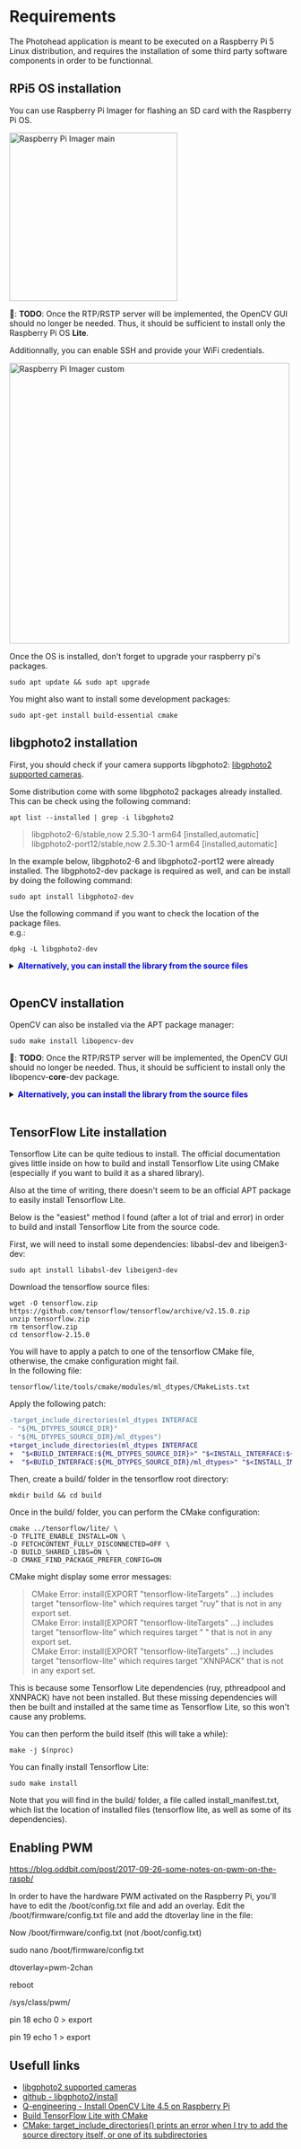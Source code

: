 # Requirements

The Photohead application is meant to be executed on a Raspberry Pi 5 Linux distribution, and requires the installation of some third party software components in order to be functionnal.

## RPi5 OS installation

You can use Raspberry Pi Imager for flashing an SD card with the Raspberry Pi OS.

<img src="res/soft_raspi_imager_main.png" alt="Raspberry Pi Imager main" width="auto" height="300">

🚧: **TODO**: Once the RTP/RSTP server will be implemented, the OpenCV GUI should no longer be needed. Thus, it should be sufficient to install only the Raspberry Pi OS **Lite**.


Additionnally, you can enable SSH and provide your WiFi credentials.

<img src="res/soft_raspi_imager_custom.png" alt="Raspberry Pi Imager custom" width="auto" height="500">

Once the OS is installed, don't forget to upgrade your raspberry pi's packages.

```shell
sudo apt update && sudo apt upgrade
```

You might also want to install some development packages:
```shell
sudo apt-get install build-essential cmake
```

## libgphoto2 installation

First, you should check if your camera supports libgphoto2:
[libgphoto2 supported cameras](http://www.gphoto.org/proj/libgphoto2/support.php).

Some distribution come with some libgphoto2 packages already installed.\
This can be check using the following command:

```shell
apt list --installed | grep -i libgphoto2
```
> libgphoto2-6/stable,now 2.5.30-1 arm64 [installed,automatic]\
> libgphoto2-port12/stable,now 2.5.30-1 arm64 [installed,automatic]

In the example below, libgphoto2-6 and libgphoto2-port12 were already installed.
The libgphoto2-dev package is required as well, and can be install by doing the following command:
```shell
sudo apt install libgphoto2-dev
```

Use the following command if you want to check the location of the package files.\
e.g.:
```shell
dpkg -L libgphoto2-dev
```

<details>
  <summary><span style="color:blue"><b>Alternatively, you can install the library from the source files</b></span><br><br></summary>

Download the compressed libgphoto2 source files (adapt the version number to the latest available):
```shell
wget https://github.com/gphoto/libgphoto2/releases/download/v2.5.31/libgphoto2-2.5.31.tar.bz2
tar -xf libgphoto2-2.5.31.tar.bz2
rm libgphoto2-2.5.31.tar.bz2
```

Navigate to the libgphoto2 source files folder:
```shell
cd libgphoto2-2.5.31
```

Configure the build:
```shell
autoreconf --install --symlink
./configure --prefix=/usr/local
```

Perform the build itself:
```shell
make -j $(nproc)
```

Once the library is built, install the library files (header files, shared library files, binary files, etc...):
```shell
sudo make install
```
</details>

## OpenCV installation

OpenCV can also be installed via the APT package manager:
```shell
sudo make install libopencv-dev
```

🚧: **TODO**: Once the RTP/RSTP server will be implemented, the OpenCV GUI should no longer be needed. Thus, it should be sufficient to install only the libopencv-**core**-dev package.

<details>
  <summary><span style="color:blue"><b>Alternatively, you can install the library from the source files</b></span><br><br></summary>

First, you will need to install some dependencies:
```shell
sudo apt-get install libjpeg-dev libpng-dev
sudo apt-get install libgtk2.0-dev libcanberra-gtk* libgtk-3-dev
```

🚧: **TODO**: Once the RTP/RSTP server will be implemented, libgtk2 and libcanberra should no longer be needed.

You will have to download the OpenCV source files:
```shell
wget -O opencv.zip https://github.com/opencv/opencv/archive/4.x.zip
unzip opencv.zip
rm opencv.zip
```

And move to the OpenCV folder:
```shell
cd opencv-4.x
```

Then, you must create the build/ folder:
```shell
mkdir build && cd build
```

Once, in the build folder, you can configure the CMake build:
```shell
cmake -D CMAKE_BUILD_TYPE=RELEASE \
-D CMAKE_INSTALL_PREFIX=/usr/local \
-D ENABLE_NEON=ON \
-D BUILD_ZLIB=ON \
-D BUILD_OPENMP=ON \
-D BUILD_TIFF=OFF \
-D BUILD_OPENJPEG=OFF \
-D BUILD_JASPER=OFF \
-D BUILD_OPENEXR=OFF \
-D BUILD_WEBP=OFF \
-D BUILD_TBB=ON \
-D BUILD_IPP_IW=OFF \
-D BUILD_ITT=OFF \
-D WITH_OPENMP=ON \
-D WITH_OPENCL=OFF \
-D WITH_AVFOUNDATION=OFF \
-D WITH_CAP_IOS=OFF \
-D WITH_CAROTENE=OFF \
-D WITH_CPUFEATURES=OFF \
-D WITH_EIGEN=OFF \
-D WITH_GSTREAMER=ON \
-D WITH_GTK=ON \
-D WITH_IPP=OFF \
-D WITH_HALIDE=OFF \
-D WITH_VULKAN=OFF \
-D WITH_INF_ENGINE=OFF \
-D WITH_NGRAPH=OFF \
-D WITH_JASPER=OFF \
-D WITH_OPENJPEG=OFF \
-D WITH_WEBP=OFF \
-D WITH_OPENEXR=OFF \
-D WITH_TIFF=OFF \
-D WITH_OPENVX=OFF \
-D WITH_GDCM=OFF \
-D WITH_TBB=ON \
-D WITH_HPX=OFF \
-D WITH_EIGEN=OFF \
-D WITH_V4L=ON \
-D WITH_LIBV4L=ON \
-D WITH_VTK=OFF \
-D WITH_QT=OFF \
-D BUILD_opencv_python3=ON \
-D BUILD_opencv_java=OFF \
-D BUILD_opencv_gapi=OFF \
-D BUILD_opencv_objc=OFF \
-D BUILD_opencv_js=OFF \
-D BUILD_opencv_ts=OFF \
-D BUILD_opencv_dnn=OFF \
-D BUILD_opencv_calib3d=OFF \
-D BUILD_opencv_objdetect=OFF \
-D BUILD_opencv_stitching=OFF \
-D BUILD_opencv_ml=OFF \
-D BUILD_opencv_world=OFF \
-D BUILD_EXAMPLES=OFF \
-D PYTHON3_PACKAGES_PATH=/usr/lib/python3/dist-packages \
-D OPENCV_ENABLE_NONFREE=OFF \
-D OPENCV_GENERATE_PKGCONFIG=ON \
-D INSTALL_C_EXAMPLES=OFF \
-D INSTALL_PYTHON_EXAMPLES=OFF ..
```

As you can see, a large number of OpenCV modules have been removed from the build. We won't be needing them anyway, and this will make the compilation faster and the installation lighter.

You can then proceed with the build itself (this can take quite a while):
```shell
make -j $(nproc)
```

And finally, you can install OpenCV:
```shell
sudo make install
```

</details>


## TensorFlow Lite installation

Tensorflow Lite can be quite tedious to install. The official documentation gives little inside on how to build and install Tensorflow Lite using CMake (especially if you want to build it as a shared library).

Also at the time of writing, there doesn't seem to be an official APT package to easily install Tensorflow Lite.

Below is the "easiest" method I found (after a lot of trial and error) in order to build and install Tensorflow Lite from the source code.

First, we will need to install some dependencies: libabsl-dev and libeigen3-dev:
```shell
sudo apt install libabsl-dev libeigen3-dev
```

Download the tensorflow source files:
```shell
wget -O tensorflow.zip https://github.com/tensorflow/tensorflow/archive/v2.15.0.zip
unzip tensorflow.zip
rm tensorflow.zip
cd tensorflow-2.15.0
```

You will have to apply a patch to one of the tensorflow CMake file, otherwise, the cmake configuration might fail.\
In the following file:
```
tensorflow/lite/tools/cmake/modules/ml_dtypes/CMakeLists.txt
```
Apply the following patch:
```diff
-target_include_directories(ml_dtypes INTERFACE
- "${ML_DTYPES_SOURCE_DIR}"
- "${ML_DTYPES_SOURCE_DIR}/ml_dtypes")
+target_include_directories(ml_dtypes INTERFACE
+  "$<BUILD_INTERFACE:${ML_DTYPES_SOURCE_DIR}>" "$<INSTALL_INTERFACE:${CMAKE_INSTALL_INCLUDEDIR}>"
+  "$<BUILD_INTERFACE:${ML_DTYPES_SOURCE_DIR}/ml_dtypes>" "$<INSTALL_INTERFACE:${CMAKE_INSTALL_INCLUDEDIR}/ml_dtypes>")
```

Then, create a build/ folder in the tensorflow root directory:
```shell
mkdir build && cd build
```

Once in the build/ folder, you can perform the CMake configuration:
```shell
cmake ../tensorflow/lite/ \
-D TFLITE_ENABLE_INSTALL=ON \
-D FETCHCONTENT_FULLY_DISCONNECTED=OFF \
-D BUILD_SHARED_LIBS=ON \
-D CMAKE_FIND_PACKAGE_PREFER_CONFIG=ON
```

CMake might display some error messages:
> CMake Error: install(EXPORT "tensorflow-liteTargets" ...) includes target "tensorflow-lite" which requires target "ruy" that is not in any export set.\
> CMake Error: install(EXPORT "tensorflow-liteTargets" ...) includes target "tensorflow-lite" which requires target " " that is not in any export set.\
> CMake Error: install(EXPORT "tensorflow-liteTargets" ...) includes target "tensorflow-lite" which requires target "XNNPACK" that is not in any export set.

This is because some Tensorflow Lite dependencies (ruy, pthreadpool and XNNPACK) have not been installed. But these missing dependencies will then be built and installed at the same time as Tensorflow Lite, so this won't cause any problems.

You can then perform the build itself (this will take a while):
```shell
make -j $(nproc)
```

You can finally install Tensorflow Lite:
```shell
sudo make install
```

Note that you will find in the build/ folder, a file called install_manifest.txt, which list the location of installed files (tensorflow lite, as well as some of its dependencies).

## Enabling PWM

https://blog.oddbit.com/post/2017-09-26-some-notes-on-pwm-on-the-raspb/

In order to have the hardware PWM activated on the Raspberry Pi, you'll have to edit the /boot/config.txt file and add an overlay.
Edit the /boot/firmware/config.txt file and add the dtoverlay line in the file:

Now /boot/firmware/config.txt (not /boot/config.txt)

sudo nano /boot/firmware/config.txt

dtoverlay=pwm-2chan

reboot

/sys/class/pwm/

pin 18
echo 0 > export

pin 19
echo 1 > export

## Usefull links
- [libgphoto2 supported cameras](http://www.gphoto.org/proj/libgphoto2/support.php)
- [github - libgphoto2/install](https://github.com/gphoto/libgphoto2/blob/master/INSTALL)
- [Q-engineering - Install OpenCV Lite 4.5 on Raspberry Pi](https://qengineering.eu/install-opencv-lite-on-raspberry-pi.html)
- [Build TensorFlow Lite with CMake](https://www.tensorflow.org/lite/guide/build_cmake)
- [CMake: target_include_directories() prints an error when I try to add the source directory itself, or one of its subdirectories](https://stackoverflow.com/questions/25676277/cmake-target-include-directories-prints-an-error-when-i-try-to-add-the-source)
